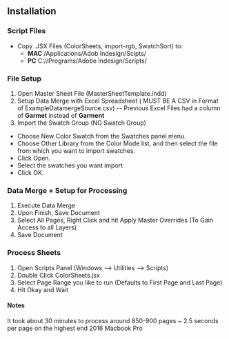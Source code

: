 ## Installation
### Script Files
- Copy .JSX Files (ColorSheets, import-rgb, SwatchSort) to:
  -  __MAC__  /Applications/Adob Indesign/Scipts/
  - __PC__  C://Programs/Adobe Indesign/Scripts/

### File Setup
1. Open Master Sheet File (MasterSheetTemplate.indd)
2. Setup Data Merge with Excel Spreadsheet ( MUST BE A CSV in Format of ExampleDatamergeSource.csv)
-- Previous Excel Files had a column of __Garmet__ instead of __Garment__
3. Import the Swatch Group (NG Swatch Group)
- Choose New Color Swatch from the Swatches panel menu.
- Choose Other Library from the Color Mode list, and then select the file from which you want to import swatches.
- Click Open.
- Select the swatches you want import
- Click OK.

### Data Merge + Setup for Processing
1. Execute Data Merge
2. Upon Finish, Save Document
3. Select All Pages, Right Click and hit Apply Master Overrides (To Gain Access to all Layers)
4. Save Document

### Process Sheets
1. Open Scripts Panel (Windows --> Utilities --> Scripts)
2. Double Click ColorSheets.jsx
3. Select Page Range you like to run (Defaults to First Page and Last Page)
4. Hit Okay and Wait

#### Notes
It took about 30 minutes to process around 850-900 pages ~ 2.5 seconds per page on the highest end 2016 Macbook Pro


